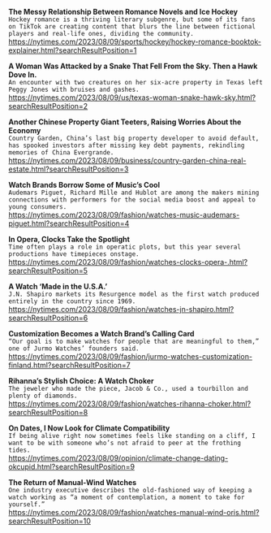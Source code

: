 **The Messy Relationship Between Romance Novels and Ice Hockey**\
`Hockey romance is a thriving literary subgenre, but some of its fans on TikTok are creating content that blurs the line between fictional players and real-life ones, dividing the community.`\
https://nytimes.com/2023/08/09/sports/hockey/hockey-romance-booktok-explainer.html?searchResultPosition=1

**A Woman Was Attacked by a Snake That Fell From the Sky. Then a Hawk Dove In.**\
`An encounter with two creatures on her six-acre property in Texas left Peggy Jones with bruises and gashes.`\
https://nytimes.com/2023/08/09/us/texas-woman-snake-hawk-sky.html?searchResultPosition=2

**Another Chinese Property Giant Teeters, Raising Worries About the Economy**\
`Country Garden, China’s last big property developer to avoid default, has spooked investors after missing key debt payments, rekindling memories of China Evergrande.`\
https://nytimes.com/2023/08/09/business/country-garden-china-real-estate.html?searchResultPosition=3

**Watch Brands Borrow Some of Music’s Cool**\
`Audemars Piguet, Richard Mille and Hublot are among the makers mining connections with performers for the social media boost and appeal to young consumers.`\
https://nytimes.com/2023/08/09/fashion/watches-music-audemars-piguet.html?searchResultPosition=4

**In Opera, Clocks Take the Spotlight**\
`Time often plays a role in operatic plots, but this year several productions have timepieces onstage.`\
https://nytimes.com/2023/08/09/fashion/watches-clocks-opera-.html?searchResultPosition=5

**A Watch ‘Made in the U.S.A.’**\
`J.N. Shapiro markets its Resurgence model as the first watch produced entirely in the country since 1969.`\
https://nytimes.com/2023/08/09/fashion/watches-jn-shapiro.html?searchResultPosition=6

**Customization Becomes a Watch Brand’s Calling Card**\
`“Our goal is to make watches for people that are meaningful to them,” one of Jurmo Watches’ founders said.`\
https://nytimes.com/2023/08/09/fashion/jurmo-watches-customization-finland.html?searchResultPosition=7

**Rihanna’s Stylish Choice: A Watch Choker**\
`The jeweler who made the piece, Jacob & Co., used a tourbillon and plenty of diamonds.`\
https://nytimes.com/2023/08/09/fashion/watches-rihanna-choker.html?searchResultPosition=8

**On Dates, I Now Look for Climate Compatibility**\
`If being alive right now sometimes feels like standing on a cliff, I want to be with someone who’s not afraid to peer at the frothing tides.`\
https://nytimes.com/2023/08/09/opinion/climate-change-dating-okcupid.html?searchResultPosition=9

**The Return of Manual-Wind Watches**\
`One industry executive describes the old-fashioned way of keeping a watch working as “a moment of contemplation, a moment to take for yourself.”`\
https://nytimes.com/2023/08/09/fashion/watches-manual-wind-oris.html?searchResultPosition=10

